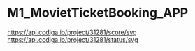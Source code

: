 # M1_MovietTicketBooking_APP
https://api.codiga.io/project/31281/score/svg
https://api.codiga.io/project/31281/status/svg
